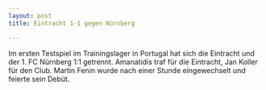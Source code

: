 ```yaml
---
layout: post
title: Eintracht 1-1 gegen Nürnberg

---
```


Im ersten Testspiel im Trainingslager in Portugal hat sich die Eintracht und der 1. FC Nürnberg 1:1 getrennt. Amanatidis traf für die Eintracht, Jan Koller für den Club. Martin Fenin wurde nach einer Stunde eingewechselt und feierte sein Debüt.


